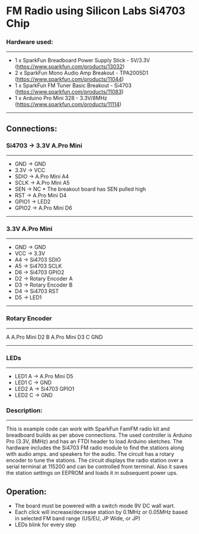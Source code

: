 # FM Radio using Silicon Labs Si4703 Chip


### Hardware used:
-----------------------   
 *   1 x SparkFun Breadboard Power Supply Stick - 5V/3.3V (https://www.sparkfun.com/products/13032)
 *   2 x SparkFun Mono Audio Amp Breakout - TPA2005D1     (https://www.sparkfun.com/products/11044)
 *   1 x SparkFun FM Tuner Basic Breakout - Si4703        (https://www.sparkfun.com/products/11083)
 *   1 x Arduino Pro Mini 328 - 3.3V/8MHz                 (https://www.sparkfun.com/products/11114)

-----------------------   

Connections:
-----------------------
### Si4703  → 3.3V A.Pro Mini
-----------------------
- GND     → GND
- 3.3V    → VCC
- SDIO    → A.Pro Mini A4
- SCLK    → A.Pro Mini A5
- SEN     → NC * The breakout board has SEN pulled high
- RST     → A.Pro Mini D4
- GPIO1   → LED2
- GPIO2   → A.Pro Mini D6

-----------------------
### 3.3V A.Pro Mini
-----------------------
- GND     → GND
- VCC     → 3.3V
- A4      → Si4703 SDIO
- A5      → Si4703 SCLK
- D6      → Si4703 GPIO2 
- D2      → Rotary Encoder A
- D3      → Rotary Encoder B
- D4      → Si4703 RST
- D5      → LED1
     
-----------------------
### Rotary Encoder
-----------------------
A  A.Pro Mini D2
B  A.Pro Mini D3
C  GND

-----------------------
### LEDs
-----------------------
- LED1 A      → A.Pro Mini D5 
- LED1 C      → GND
- LED2 A      → Si4703 GPIO1
- LED2 C      → GND

### Description:
-----------------------
This is example code can work with SparkFun FamFM radio kit and breadboard builds as per above connections. 
The used controller is Arduino Pro (3.3V, 8MHz) and has an FTDI header to load Arduino sketches.
The hardware includes the Si4703 FM radio module to find the stations along with audio amps. and speakers for the audio.
The circuit has a rotary encoder to tune the stations. 
The circuit displays the radio station over a serial terminal at 115200 and can be controlled from terminal.
Also it saves the station settings on EEPROM and loads it in subsequent power ups.
 

Operation:
-----------------------
- The board must be powered with a switch mode 9V DC wall wart.
- Each click will increase/decrease station by 0.1MHz or 0.05MHz based in selected FM band range (US/EU, JP Wide, or JP)
- LEDs blink for every step
